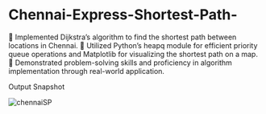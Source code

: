 # Chennai-Express-Shortest-Path-

🌟 Implemented Dijkstra’s algorithm to find the shortest path between locations
in Chennai.
🌟 Utilized Python’s heapq module for efficient priority queue operations and
Matplotlib for visualizing the shortest path on a map.
🌟 Demonstrated problem-solving skills and proficiency in algorithm
implementation through real-world application.

Output Snapshot

![chennaiSP](https://github.com/Abinesh010104/Chennai-Express-Shortest-Path-/assets/113590243/a478042f-383e-495a-a4f5-27930fc0ed13)

